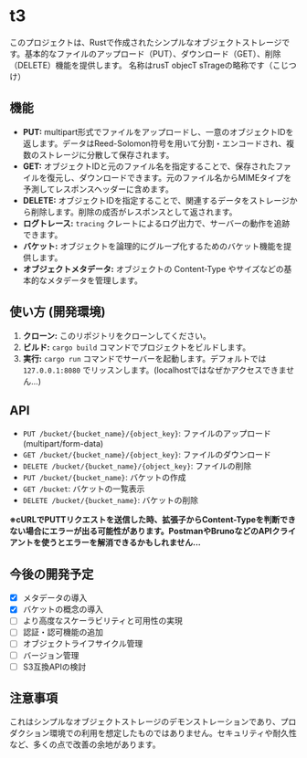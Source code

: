 # t3

このプロジェクトは、Rustで作成されたシンプルなオブジェクトストレージです。基本的なファイルのアップロード（PUT）、ダウンロード（GET）、削除（DELETE）機能を提供します。
名称はrusT objecT sTrageの略称です（こじつけ）

## 機能

* **PUT:** multipart形式でファイルをアップロードし、一意のオブジェクトIDを返します。データはReed-Solomon符号を用いて分割・エンコードされ、複数のストレージに分散して保存されます。
* **GET:** オブジェクトIDと元のファイル名を指定することで、保存されたファイルを復元し、ダウンロードできます。元のファイル名からMIMEタイプを予測してレスポンスヘッダーに含めます。
* **DELETE:** オブジェクトIDを指定することで、関連するデータをストレージから削除します。削除の成否がレスポンスとして返されます。
* **ログトレース:** `tracing` クレートによるログ出力で、サーバーの動作を追跡できます。
* **バケット:** オブジェクトを論理的にグループ化するためのバケット機能を提供します。
* **オブジェクトメタデータ:** オブジェクトの Content-Type やサイズなどの基本的なメタデータを管理します。


## 使い方 (開発環境)

1.  **クローン:** このリポジトリをクローンしてください。
2.  **ビルド:** `cargo build` コマンドでプロジェクトをビルドします。
3.  **実行:** `cargo run` コマンドでサーバーを起動します。デフォルトでは `127.0.0.1:8080` でリッスンします。(localhostではなぜかアクセスできません...)

## API

* `PUT /bucket/{bucket_name}/{object_key}`: ファイルのアップロード (multipart/form-data)
* `GET /bucket/{bucket_name}/{object_key}`: ファイルのダウンロード
* `DELETE /bucket/{bucket_name}/{object_key}`: ファイルの削除
* `PUT /bucket/{bucket_name}`: バケットの作成
* `GET /bucket`: バケットの一覧表示
* `DELETE /bucket/{bucket_name}`: バケットの削除

**※cURLでPUTTリクエストを送信した時、拡張子からContent-Typeを判断できない場合にエラーが出る可能性があります。PostmanやBrunoなどのAPIクライアントを使うとエラーを解消できるかもしれません...**

## 今後の開発予定

- [x] メタデータの導入
- [x] バケットの概念の導入
- [ ] より高度なスケーラビリティと可用性の実現
- [ ] 認証・認可機能の追加
- [ ] オブジェクトライフサイクル管理
- [ ] バージョン管理
- [ ] S3互換APIの検討

## 注意事項

これはシンプルなオブジェクトストレージのデモンストレーションであり、プロダクション環境での利用を想定したものではありません。セキュリティや耐久性など、多くの点で改善の余地があります。
